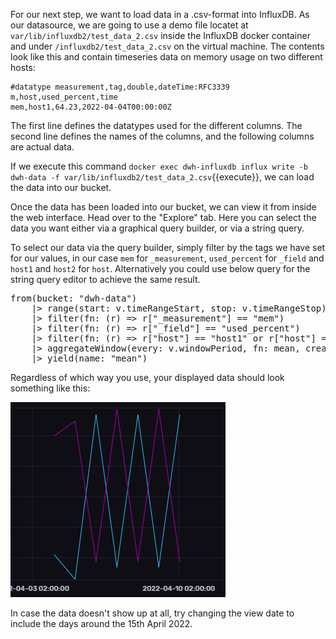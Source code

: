 For our next step, we want to load data in a .csv-format into InfluxDB. As our datasource, we are going to use a demo file locatet at `var/lib/influxdb2/test_data_2.csv` inside the InfluxDB docker container and under `/influxdb2/test_data_2.csv` on the virtual machine. The contents look like this and contain timeseries data on memory usage on two different hosts:


    #datatype measurement,tag,double,dateTime:RFC3339
    m,host,used_percent,time
    mem,host1,64.23,2022-04-04T00:00:00Z

The first line defines the datatypes used for the different columns. The second line defines the names of the columns, and the following columns are actual data.


If we execute this command ```docker exec dwh-influxdb influx write -b dwh-data -f var/lib/influxdb2/test_data_2.csv```{{execute}}, we can load the data into our bucket.

Once the data has been loaded into our bucket, we can view it from inside the web interface. Head over to the "Explore" tab. Here you can select the data you want either via a graphical query builder, or via a string query.

To select our data via the query builder, simply filter by the tags we have set for our values, in our case `mem` for `_measurement`, `used_percent` for `_field` and `host1` and `host2` for `host`. Alternatively you could use below query for the string query editor to achieve the same result.

<pre class="file" data-target="clipboard">
from(bucket: "dwh-data")
    |> range(start: v.timeRangeStart, stop: v.timeRangeStop)
    |> filter(fn: (r) => r["_measurement"] == "mem")
    |> filter(fn: (r) => r["_field"] == "used_percent")
    |> filter(fn: (r) => r["host"] == "host1" or r["host"] == "host2")
    |> aggregateWindow(every: v.windowPeriod, fn: mean, createEmpty: false)
    |> yield(name: "mean")
</pre>

Regardless of which way you use, your displayed data should look something like this:

![Data Showcase](./assets/data-showcase-2.png)

In case the data doesn't show up at all, try changing the view date to include the days around the 15th April 2022.

